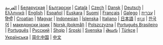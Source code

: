 <a href="/od/2.0/ar/">العربية</a> |
<a href="/od/1.1/be/">Беларуская</a> |
<a href="/od/1.1/bg/">Български</a> |
<a href="/od/1.1/ca/">Català</a> |
<a href="/od/2.0/cz/">Czech</a> |
<a href="/od/1.1/da/">Dansk</a> |
<a href="/od/2.0/de/">Deutsch</a> |
<a href="/od/1.0/el/">Ελληνικά</a> |
<a href="/od/{{site.od_current_version}}/en/">English</a> |
<a href="/od/2.0/es/">Español</a> |
<a href="/od/1.0/eu">Euskara</a> |
<a href="/od/1.1/fi/">Suomi</a> |
<a href="/od/1.1/fr/">Français</a> |
<a href="/od/1.0/gl/">Galego</a> |
<a href="/od/1.1/he/">עברית</a> |
<a href="/od/2.0/hi">हिन्दी</a> |
<a href="/od/1.1/hr/">Croatian</a> |
<a href="/od/1.1/hu/">Magyar</a> |
<a href="/od/1.1/id/">Indonesian</a> |
<a href="/od/1.0/is/">Íslenska</a> |
<a href="/od/2.0/it/">Italiano</a> |
<a href="/od/2.1/ja/">日本語</a> |
<a href="/od/1.1/kn/">ಕನ್ನಡ</a> |
<a href="/od/2.1/ko/">한국어</a> |
<a href="/od/1.1/mk/">македонски јазик</a> |
<a href="/od/1.1/no/">Norsk (bokmål)</a> |
<a href="/od/2.0/pl/">Polszczyzna</a> |
<a href="/od/2.0/pt-br/">Português Brasileiro </a> |
<a href="/od/1.1/pt/">Português</a> |
<a href="/od/1.1/ru/">Русский</a> |
<a href="/od/1.1/sq/">Shqip</a> |
<a href="/od/1.0/sr/">Srpski</a> |
<a href="/od/1.1/sv/">Svenska</a> |
<a href="/od/1.1/te/">తెలుగు</a> |
<a href="/od/1.1/tr/">Türkçe</a> |
<a href="/od/2.0/ua/">Українська</a> |
<a href="/od/1.1/zh/">简化中国</a> |
<a href="/od/2.0/zh-tw/">中文</a>
